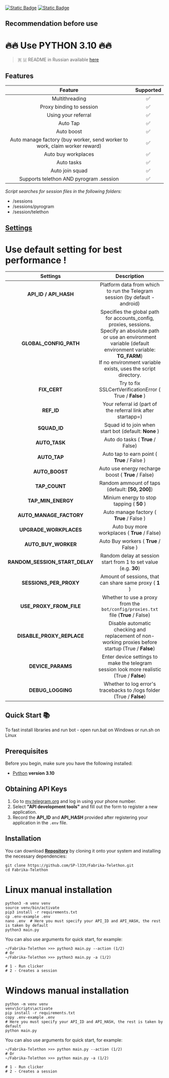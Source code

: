 [![Static Badge](https://img.shields.io/badge/Telegram-Channel-Link?style=for-the-badge&logo=Telegram&logoColor=white&logoSize=auto&color=blue)](https://t.me/+jJhUfsfFCn4zZDk0)      [![Static Badge](https://img.shields.io/badge/Telegram-Bot%20Link-Link?style=for-the-badge&logo=Telegram&logoColor=white&logoSize=auto&color=blue)](https://t.me/fabrika/app?startapp=ref_2222195)



## Recommendation before use

# 🔥🔥 Use PYTHON 3.10 🔥🔥

> 🇷 🇺 README in Russian available [here](README-RU.md)

## Features  
|                                  Feature                                   | Supported |
|:--------------------------------------------------------------------------:|:---------:|
|                               Multithreading                               |     ✅     |
|                          Proxy binding to session                          |     ✅     |
|                            Using your referral                             |     ✅     |
|                                  Auto Tap                                  |     ✅     |
|                                 Auto boost                                 |     ✅     |
| Auto manage factory (buy worker, send worker to work, claim worker reward) |     ✅     |
|                            Auto buy workplaces                             |     ✅     |
|                                 Auto tasks                                 |     ✅     |
|                              Auto join squad                               |     ✅     |
|                  Supports telethon AND pyrogram .session                   |     ✅     |

_Script searches for session files in the following folders:_
* /sessions
* /sessions/pyrogram
* /session/telethon


## [Settings](https://github.com/SP-l33t/Fabrika-Telethon/tree/main/.env-example)

# Use default setting for best performance !
|            Settings            |                                                                                                                  Description                                                                                                                  |
|:------------------------------:|:---------------------------------------------------------------------------------------------------------------------------------------------------------------------------------------------------------------------------------------------:|
|     **API_ID / API_HASH**      |                                                                                  Platform data from which to run the Telegram session (by default - android)                                                                                  |
|     **GLOBAL_CONFIG_PATH**     | Specifies the global path for accounts_config, proxies, sessions. <br/>Specify an absolute path or use an environment variable (default environment variable: **TG_FARM**) <br/>If no environment variable exists, uses the script directory. |
|          **FIX_CERT**          |                                                                                           Try to fix  SSLCertVerificationError ( True / **False** )                                                                                           |
|           **REF_ID**           |                                                                                         Your referral id (part of the referral link after startapp=)                                                                                          |
|          **SQUAD_ID**          |                                                                                             Squad id to join when start bot (default: **None** )                                                                                              |
|         **AUTO_TASK**          |                                                                                                       Auto do tasks ( **True** / False)                                                                                                       |
|          **AUTO_TAP**          |                                                                                                  Auto tap to earn point ( **True** / False )                                                                                                  |
|         **AUTO_BOOST**         |                                                                                              Auto use energy recharge boost ( **True** / False)                                                                                               |
|         **TAP_COUNT**          |                                                                                                Random ammount of taps (default: **[50, 200]**)                                                                                                |
|       **TAP_MIN_ENERGY**       |                                                                                                   Minium energy to stop tapping ( **50** )                                                                                                    |
|    **AUTO_MANAGE_FACTORY**     |                                                                                                   Auto manage factory ( **True** / False )                                                                                                    |
|     **UPGRADE_WORKPLACES**     |                                                                                                 Auto buy more workplaces ( **True** / False)                                                                                                  |
|      **AUTO_BUY_WORKER**       |                                                                                                     Auto Buy workers ( **True** / False )                                                                                                     |
| **RANDOM_SESSION_START_DELAY** |                                                                                        Random delay at session start from 1 to set value (e.g. **30**)                                                                                        |
|     **SESSIONS_PER_PROXY**     |                                                                                            Amount of sessions, that can share same proxy ( **1** )                                                                                            |
|    **USE_PROXY_FROM_FILE**     |                                                                               Whether to use a proxy from the `bot/config/proxies.txt` file (**True** / False)                                                                                |
|   **DISABLE_PROXY_REPLACE**    |                                                                      Disable automatic checking and replacement of non-working proxies before startup (True / **False**)                                                                      |
|       **DEVICE_PARAMS**        |                                                                          Enter device settings to make the telegram session look more realistic  (True / **False**)                                                                           |
|       **DEBUG_LOGGING**        |                                                                                     Whether to log error's tracebacks to /logs folder (True / **False**)                                                                                      |


## Quick Start 📚

To fast install libraries and run bot - open run.bat on Windows or run.sh on Linux

## Prerequisites
Before you begin, make sure you have the following installed:
- [Python](https://www.python.org/downloads/) **version 3.10**

## Obtaining API Keys
1. Go to [my.telegram.org](https://my.telegram.org) and log in using your phone number.
2. Select **"API development tools"** and fill out the form to register a new application.
3. Record the **API_ID** and **API_HASH** provided after registering your application in the `.env` file.

## Installation
You can download [**Repository**](https://github.com/SP-l33t/Fabrika-Telethon) by cloning it onto your system and installing the necessary dependencies:
```shell
git clone https://github.com/SP-l33t/Fabrika-Telethon.git
cd Fabrika-Telethon
```

# Linux manual installation
```shell
python3 -m venv venv
source venv/bin/activate
pip3 install -r requirements.txt
cp .env-example .env
nano .env  # Here you must specify your API_ID and API_HASH, the rest is taken by default
python3 main.py
```

You can also use arguments for quick start, for example:
```shell
~/Fabrika-Telethon >>> python3 main.py --action (1/2)
# Or
~/Fabrika-Telethon >>> python3 main.py -a (1/2)

# 1 - Run clicker
# 2 - Creates a session
```

# Windows manual installation
```shell
python -m venv venv
venv\Scripts\activate
pip install -r requirements.txt
copy .env-example .env
# Here you must specify your API_ID and API_HASH, the rest is taken by default
python main.py
```

You can also use arguments for quick start, for example:
```shell
~/Fabrika-Telethon >>> python main.py --action (1/2)
# Or
~/Fabrika-Telethon >>> python main.py -a (1/2)

# 1 - Run clicker
# 2 - Creates a session
```
